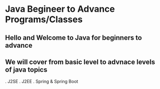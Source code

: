 # Java Begineer to Advance Programs/Classes

## Hello and Welcome to Java for beginners to advance
## We will cover from basic level to advnace levels of java topics


. J2SE
. J2EE
. Spring & Spring Boot